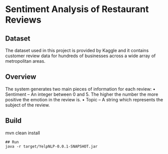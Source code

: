 # Sentiment Analysis of Restaurant Reviews

## Dataset
The dataset used in this project is provided by Kaggle and it contains customer review data for hundreds of businesses across a wide array of metropolitan areas.

## Overview
The system generates two main pieces of information for each review:
•	Sentiment – An integer between 0 and 5. The higher the number the more positive the emotion in the review is.
•	Topic – A string which represents the subject of the review.
## Build
mvn clean install
```
## Run
java -r target/YelpNLP-0.0.1-SNAPSHOT.jar